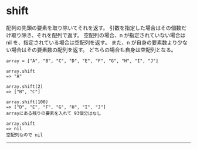 # shift
配列の先頭の要素を取り除いてそれを返す。
引数を指定した場合はその個数だけ取り除き、それを配列で返す。
空配列の場合、n が指定されていない場合は nil を、指定されている場合は空配列を返す。
また、n が自身の要素数より少ない場合はその要素数の配列を返す。
どちらの場合も自身は空配列となる。

~~~
array = ["A", "B", "C", "D", "E", "F", "G", "H", "I", "J"]

array.shift
=> "A"

array.shift(2)
=> ["B", "C"]

array.shift(100)
=> ["D", "E", "F", "G", "H", "I", "J"]
arrayにある残りの要素を入れて 93個分はなし

array.shift
=> nil
空配列なので nil
~~~
***
